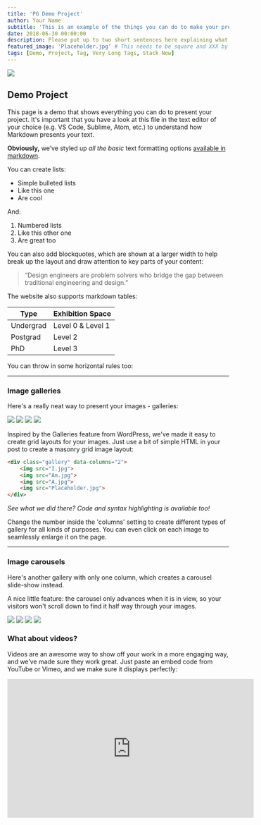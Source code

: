 ```yaml
---
title: 'PG Demo Project'
author: Your Name
subtitle: 'This is an example of the things you can do to make your project look epic!'
date: 2018-06-30 00:00:00
description: Please put up to two short sentences here explaining what you're project is about. 
featured_image: 'Placeholder.jpg' # This needs to be square and XXX by XXX pixels.
tags: [Demo, Project, Tag, Very Long Tags, Stack Now]
---
```


![](Hero.jpg)

## Demo Project

This page is a demo that shows everything you can do to present your project. It's important that you have a look at this file in the text editor of your choice (e.g. VS Code, Sublime, Atom, etc.) to understand how Markdown presents your text.


**Obviously,** we’ve styled up *all the basic* text formatting options [available in markdown](https://github.com/adam-p/markdown-here/wiki/Markdown-Cheatsheet).

You can create lists:

* Simple bulleted lists
* Like this one
* Are cool

And:

1. Numbered lists
2. Like this other one
3. Are great too

You can also add blockquotes, which are shown at a larger width to help break up the layout and draw attention to key parts of your content:

> “Design engineers are problem solvers who bridge the gap between traditional engineering and design.”

The website also supports markdown tables:

| Type                 | Exhibition Space          |
|----------------------|---------------------------|
| Undergrad  		   | Level 0 & Level 1     	   |      
| Postgrad  		   | Level 2 		       	   |
| PhD				   | Level 3		           |

You can throw in some horizontal rules too:

---

### Image galleries

Here's a really neat way to present your images - galleries:

<div class="gallery" data-columns="2">
	<img src="I.jpg">
	<img src="Am.jpg">
	<img src="A.jpg">
	<img src="Placeholder.jpg">
</div>

Inspired by the Galleries feature from WordPress, we've made it easy to create grid layouts for your images. Just use a bit of simple HTML in your post to create a masonry grid image layout:

```html
<div class="gallery" data-columns="2">
	<img src="I.jpg">
	<img src="Am.jpg">
	<img src="A.jpg">
	<img src="Placeholder.jpg">
</div>
```

*See what we did there? Code and syntax highlighting is available too!*

Change the number inside the 'columns' setting to create different types of gallery for all kinds of purposes. You can even click on each image to seamlessly enlarge it on the page.

---

### Image carousels

Here's another gallery with only one column, which creates a carousel slide-show instead.

A nice little feature: the carousel only advances when it is in view, so your visitors won't scroll down to find it half way through your images.

<div class="gallery" data-columns="1">
	<img src="I.jpg">
	<img src="Am.jpg">
	<img src="A.jpg">
	<img src="Placeholder.jpg">
</div>

### What about videos?

Videos are an awesome way to show off your work in a more engaging way, and we’ve made sure they work great. Just paste an embed code from YouTube or Vimeo, and we make sure it displays perfectly:

<iframe width="560" height="315" src="https://www.youtube.com/embed/fB53-pcwPNQ" frameborder="0" allow="accelerometer; autoplay; encrypted-media; gyroscope; picture-in-picture" allowfullscreen></iframe>